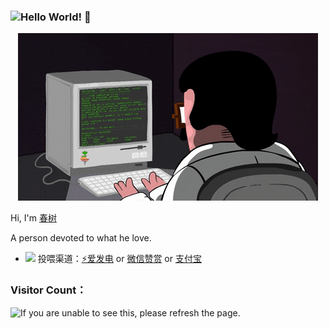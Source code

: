 ### ![Hello World!](https://glitch-art.vercel.app/api/simple?word={Hello%20World}) 👋
<div align="center" ><img order-radius="100px" src="https://github.com/521-baby/521-baby/blob/main/WriteCodes.gif"/></div>

Hi, I'm [春树]()

A person devoted to what he love.
- <img src='https://github.com/user-attachments/assets/830f9d78-a85c-4d62-be5e-cc0af727eabe' width='16px' /> 投喂渠道：[⚡爱发电](https://afdian.com/a/chunshu) or [微信赞赏](https://github.com/521-baby/521-baby/blob/main/DONATE.md) or [支付宝](https://github.com/521-baby/521-baby/blob/main/DONATE2.md)</del>

### Visitor Count：
<img src="https://count.kjchmc.cn/get/@521-baby?theme=gelbooru" alt="If you are unable to see this, please refresh the page.">
